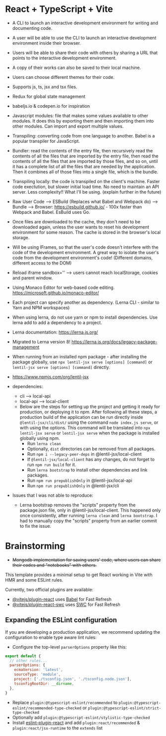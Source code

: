 # React + TypeScript + Vite
- A CLI to launch an interactive development environment for writing and documenting code.
- A user will be able to use the CLI to launch an interactive development environment inside their browser.
- Users will be able to share their code with others by sharing a URL that points to the interactive development environment.
- A copy of their works can also be saved to their local machine.
- Users can choose different themes for their code.
- Supports js, ts, jsx and tsx files.
- Redux for global state management
- babeljs.io & codepen.io for inspiration
- Javascript modules: file that makes some values available to other modules. It does this by exporting them and then importing them into other modules. Can import and export multiple values.
- Transpiling: converting code from one language to another. Babel is a popular transpiler for JavaScript.
- Bundler: read the contents of the entry file, then recursively read the contents of all the files that are imported by the entry file, then read the contents of all the files that are imported by those files, and so on, until it has a complete list of all the files that are needed by the application. Then it combines all of those files into a single file, which is the bundle.
- Transpiling locally: the code is transpiled on the client's machine. Faster code exectution, but slower initial load time. No need to maintain an API server. Less complexity!! What I'll be using. (explain further in the future)
- Raw User Code --> ESBuild (Replaces what Babel and Webpack do) --> Bundle --> Browser: https://esbuild.github.io/ - 100x faster than Webpack and Babel. EsBuild uses Go.
- Once files are downloaded to the cache, they don't need to be downloaded again, unless the user wants to reset his development environment for some reason. The cache is stored in the browser's local storage. 
- Will be using IFrames, so that the user's code doesn't interfere with the code of the development environment. A great way to isolate the user's code from the development environment's code! (Different domains, different access to the DOM)
- Reload iframe sandbox='' --> users cannot reach localStorage, cookies and parent window.
- Using Monaco Editor for web-based code editing. https://microsoft.github.io/monaco-editor/
- Each project can specify another as dependency. (Lerna CLI - similar to Yarn and NPM workspaces)
- When using lerna, do not use yarn or npm to install dependencies. Use lerna add <package-name> to add a dependency to a project.
- Lerna documentation: https://lerna.js.org/
- Migrated to Lerna version 8! https://lerna.js.org/docs/legacy-package-management
- When running from an installed npm package - after installing the package globally, use `npx lentil-jsx serve [options] [command]` or `lentil-jsx serve [options] [command]` directly. 
- https://www.npmjs.com/org/lentil-jsx
- dependencies: 
    - cli --> local-api
    - local-api --> local-client
  - Below are the steps for setting up the project and getting it ready for production, or deploying it to npm. After following all these steps, a production build of the application can be run directly inside `@lentil-jsx/cli/dist/` using the command `node index.js serve`, or with using the options. This command will be translated into `npx lentil-jsx serve` or `lentil-jsx serve` when the package is installed globally using npm.
    - Run `lerna clean`
    - Optionally, `dist` directories can be removed from all packages.
    - Run `npm i --legacy-peer-deps` in @lentil-jsx/local-client
    - If `@lentil-jsx/local-client` has any changes, do not forget to run `npm run build` for it.
    - Run `lerna bootstrap` to install other dependencies and link packages.
    - Run `npm run prepublishOnly` in @lentil-jsx/local-api
    - Run `npm run prepublishOnly` in @lentil-jsx/cli

- Issues that I was not able to reproduce: 
  - Lerna bootstrap removes the "scripts" property from the package.json file, only in @lentil-jsx/local-client. This happened only once consistently, after running `lerna clean` and `lerna bootstrap`. I had to manually copy the "scripts" property from an earlier commit to fix the issue.

# Brainstorming
- ~~Mongodb implementation for saving users' code, where users can share their codes and "notebooks" with others.~~

This template provides a minimal setup to get React working in Vite with HMR and some ESLint rules.

Currently, two official plugins are available:

- [@vitejs/plugin-react](https://github.com/vitejs/vite-plugin-react/blob/main/packages/plugin-react/README.md) uses [Babel](https://babeljs.io/) for Fast Refresh
- [@vitejs/plugin-react-swc](https://github.com/vitejs/vite-plugin-react-swc) uses [SWC](https://swc.rs/) for Fast Refresh

## Expanding the ESLint configuration

If you are developing a production application, we recommend updating the configuration to enable type aware lint rules:

- Configure the top-level `parserOptions` property like this:

```js
export default {
  // other rules...
  parserOptions: {
    ecmaVersion: 'latest',
    sourceType: 'module',
    project: ['./tsconfig.json', './tsconfig.node.json'],
    tsconfigRootDir: __dirname,
  },
}
```

- Replace `plugin:@typescript-eslint/recommended` to `plugin:@typescript-eslint/recommended-type-checked` or `plugin:@typescript-eslint/strict-type-checked`
- Optionally add `plugin:@typescript-eslint/stylistic-type-checked`
- Install [eslint-plugin-react](https://github.com/jsx-eslint/eslint-plugin-react) and add `plugin:react/recommended` & `plugin:react/jsx-runtime` to the `extends` list
